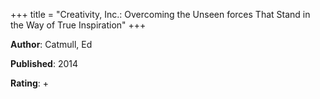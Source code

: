 +++
title = "Creativity, Inc.: Overcoming the Unseen forces That Stand in the Way of True Inspiration"
+++



**Author**: Catmull, Ed

**Published**: 2014

**Rating**: +